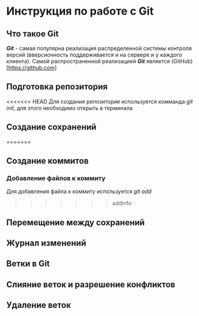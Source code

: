 # Инструкция по работе с Git

## Что такое Git

***Git*** - самая популярна реализация распределенной системы контроля версий (вверсионность поддерживается и на сервере и у каждого клиента). Самой распространенной реализацией ***Git*** является (GitHub)[https://github.com]

## Подготовка репозитория

<<<<<<< HEAD
Для создания репозитория используется комманда *git init*, для этого необходимо открыть в терминала

## Создание сохранений
=======
## Создание коммитов

### Добавление файлов к коммиту
Для добавления файла к коммиту используется *git add*
>>>>>>> addInfo

## Перемещение между сохранений

## Журнал изменений

## Ветки в Git

## Слияние веток и разрешение конфликтов

## Удаление веток
